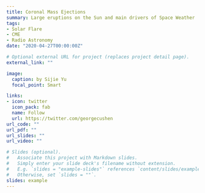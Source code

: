 ```yaml
---
title: Coronal Mass Ejections
summary: Large eruptions on the Sun and main drivers of Space Weather 
tags:
- Solar Flare 
- CME
- Radio Astronomy
date: "2020-04-27T00:00:00Z"

# Optional external URL for project (replaces project detail page).
external_link: ""

image:
  caption: by Sijie Yu 
  focal_point: Smart

links:
- icon: twitter
  icon_pack: fab
  name: Follow
  url: https://twitter.com/georgecushen
url_code: ""
url_pdf: ""
url_slides: ""
url_video: ""

# Slides (optional).
#   Associate this project with Markdown slides.
#   Simply enter your slide deck's filename without extension.
#   E.g. `slides = "example-slides"` references `content/slides/example-slides.md`.
#   Otherwise, set `slides = ""`.
slides: example
---
```


